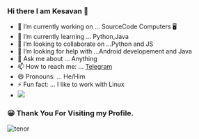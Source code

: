 ### Hi there I am Kesavan 👋

- 🔭 I’m currently working on ... SourceCode Computers :desktop_computer:
- 🌱 I’m currently learning ... Python,Java
- 👯 I’m looking to collaborate on ...Python and JS
- 🤔 I’m looking for help with ...Android developement and Java
- 💬 Ask me about ... Anything
- 📫 How to reach me: ... [Telegram](https://t.me/the_cyberghost)
- 😄 Pronouns: ... He/Him
- ⚡ Fun fact: ... I like to work with Linux
-  <img src="https://github-readme-stats.vercel.app/api?username=Kesavan-Hex&&show_icons=true&title_color=ffffff&icon_color=bb2acf&text_color=daf7dc&bg_color=151515">

 ### :grinning: Thank You For Visiting my Profile.
 

![tenor](https://user-images.githubusercontent.com/73026586/116538681-7b177e80-a905-11eb-8730-340be2d589d0.gif)


 
